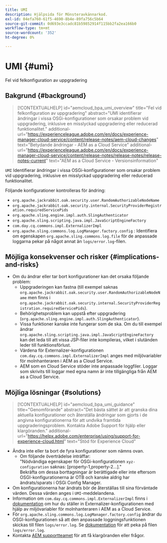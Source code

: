 ```yaml
---
title: UMI
description: Hjälpsida för Mönsteravkännarkod.
exl-id: 04efa760-61f5-4690-8b4e-89fa756c5b64
source-git-commit: 0d693e3ccadc81b59852914f115bb2fa2ea166b0
workflow-type: tm+mt
source-wordcount: '352'
ht-degree: 0%

---
```


# UMI {#umi}

Fel vid felkonfiguration av uppgradering

## Bakgrund {#background}

>[!CONTEXTUALHELP]
>id="aemcloud_bpa_umi_overview"
>title="Fel vid felkonfiguration av uppgradering"
>abstract="UMI identifierar ändringar i vissa OSGi-konfigurationer som orsakar problem vid uppgradering, inklusive en misslyckad uppgradering eller reducerad funktionalitet."
>additional-url="https://experienceleague.adobe.com/en/docs/experience-manager-cloud-service/content/release-notes/aem-cloud-changes" text="Betydande ändringar - AEM as a Cloud Service"
>additional-url="https://experienceleague.adobe.com/en/docs/experience-manager-cloud-service/content/release-notes/release-notes/release-notes-current" text="AEM as a Cloud Service - Versionsinformation"

`UMI` Identifierar ändringar i vissa OSGi-konfigurationer som orsakar problem vid uppgradering, inklusive en misslyckad uppgradering eller reducerad funktionalitet.

Följande konfigurationer kontrolleras för ändring:

* `org.apache.jackrabbit.oak.security.user.RandomAuthorizableNodeName`
* `org.apache.jackrabbit.oak.security.internal.SecurityProviderRegistration.requiredServicePids`
* `org.apache.sling.engine.impl.auth.SlingAuthenticator`
* `org.apache.sling.scripting.java.impl.JavaScriptEngineFactory`
* `com.day.cq.commons.impl.ExternalizerImpl`
* `org.apache.sling.commons.log.LogManager.factory.config` : Identifiera om egenskapen `org.apache.sling.commons.log.file` för de anpassade loggarna pekar på något annat än `logs/error.log`-filen.

## Möjliga konsekvenser och risker {#implications-and-risks}

* Om du ändrar eller tar bort konfigurationer kan det orsaka följande problem:
   * Uppgraderingen kan fastna (till exempel saknas `org.apache.jackrabbit.oak.security.user.RandomAuthorizableNodeName` men finns i `org.apache.jackrabbit.oak.security.internal.SecurityProviderRegistration.requiredServicePids`).
   * Behörighetsproblem kan uppstå efter uppgradering (`org.apache.sling.engine.impl.auth.SlingAuthenticator`).
   * Vissa funktioner kanske inte fungerar som de ska. Om du till exempel ändrar `org.apache.sling.scripting.java.impl.JavaScriptEngineFactory` kan det leda till att vissa JSP-filer inte kompileras, vilket i slutänden leder till funktionsförlust.
   * Värdena för Externalizer-konfigurationen `com.day.cq.commons.impl.ExternalizerImpl` anges med miljövariabler för molnhanteraren i AEM as a Cloud Service.
   * AEM som en Cloud Service stöder inte anpassade loggfiler. Loggar som skrivits till loggar med egna namn är inte tillgängliga från AEM as a Cloud Service.

## Möjliga lösningar {#solutions}

>[!CONTEXTUALHELP]
>id="aemcloud_bpa_umi_guidance"
>title="Genomförande"
>abstract="Det bästa sättet är att granska dina aktuella konfigurationer och återställa ändringar som gjorts i de angivna konfigurationerna för att undvika framtida uppgraderingsproblem. Kontakta Adobe Support för hjälp eller klargöranden."
>additional-url="https://helpx.adobe.com/enterprise/using/support-for-experience-cloud.html" text="Stöd för Experience Cloud"

* Ändra inte eller ta bort de fyra konfigurationer som nämns ovan.
   * Om följande överträdelse inträffar:\
     &quot;Nödvändiga egenskaper för OSGi-konfigurationen `xyz-configuration` saknas: [property-1,property-2...].&quot;\
     Bekräfta om dessa borttagningar är berättigade eller inte eftersom OSGI-konfigurationerna är OTB och kanske aldrig har ändrats/sparats i OSGi Config Manager.
* Om konfigurationerna har ändrats bör de återställas till sina förväntade värden. Dessa värden anges i `UMI`-meddelandena.
* Information om `com.day.cq.commons.impl.ExternalizerImpl` finns i [dokumentation](https://experienceleague.adobe.com/en/docs/experience-manager-cloud-service/content/implementing/developer-tools/externalizer) om hur du ställer in Externalizer-konfigurationen med hjälp av miljövariabler för molnhanteraren i AEM as a Cloud Service.
* För `org.apache.sling.commons.log.LogManager.factory.config` ändrar du OSGI-konfigurationen så att den anpassade loggningsfunktionen skickas till filen `logs/error.log`. Se [dokumentation](https://experienceleague.adobe.com/en/docs/experience-manager-learn/cloud-service/debugging/debugging-aem-as-a-cloud-service/logs) för att peka på filen `logs/error.log`.
* Kontakta [AEM supportteamet](https://helpx.adobe.com/enterprise/using/support-for-experience-cloud.html) för att få klargöranden eller frågor.
